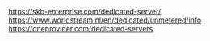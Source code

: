 https://skb-enterprise.com/dedicated-server/
https://www.worldstream.nl/en/dedicated/unmetered/info
https://oneprovider.com/dedicated-servers
